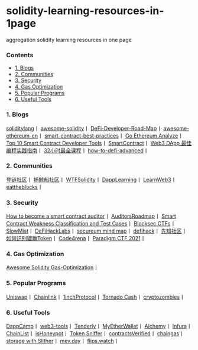 # solidity-learning-resources-in-1page
aggregation solidity learning resources in one page

### Contents
- [1. Blogs](#1-blogs)
- [2. Communities](#2-communities)
- [3. Security](#3-security)
- [4. Gas Optimization](#4-gas-optimization)
- [5. Popular Programs](#5-popular-programs)
- [6. Useful Tools](#6-useful-tools)
  
 ### 1. Blogs
  [soliditylang](https://github.com/ethereum/solidity)丨
  [awesome-solidity](https://github.com/bkrem/awesome-solidity)丨
  [DeFi-Developer-Road-Map](https://github.com/OffcierCia/DeFi-Developer-Road-Map)丨
  [awesome-ethereum-cn](https://github.com/dily3825002/awesome-ethereum-cn)丨
  [smart-contract-best-practices](https://github.com/ConsenSys/smart-contract-best-practices)丨
  [Go Ethereum Analyze](https://github.com/learnerLj/geth-analyze)丨
  [Top 10 Smart Contract Developer Tools](https://betterprogramming.pub/top-10-smart-contract-developer-tools-you-need-for-2022-b763f5df689a)丨
  [SmartContract](https://github.com/smartcontractkit)丨
  [Web3 DApp 最佳编程实践指南](https://guoyu.mirror.xyz/RD-xkpoxasAU7x5MIJmiCX4gll3Cs0pAd5iM258S1Ek)丨
  [32小时最全课程](https://www.bilibili.com/video/BV1Ca411n7ta)丨
  [how-to-defi-advanced](https://nigdaemon.gitbook.io/how-to-defi-advanced-zhogn-wen-b/master)丨
 
 ### 2. Communities
  [登链社区](https://learnblockchain.cn/)丨
  [捕鲸船社区](https://web3dao-cn.github.io/solidity-example/)丨
  [WTFSolidity](https://github.com/AmazingAng/WTFSolidity)丨
  [DappLearning](https://github.com/Dapp-Learning-DAO/Dapp-Learning)丨
  [LearnWeb3](https://learnweb3.io/)丨
  [eattheblocks](https://github.com/jklepatch/eattheblocks)丨
 
 ### 3. Security
  [How to become a smart contract auditor](https://cmichel.io/how-to-become-a-smart-contract-auditor/)丨
  [AuditorsRoadmap](https://github.com/razzorsec/AuditorsRoadmap)丨
  [Smart Contract Weakness Classification and Test Cases](https://swcregistry.io/)丨
  [Blocksec CTFs](https://github.com/blockthreat/blocksec-ctfs)丨
  [SlowMist](https://github.com/slowmist)丨
  [DeFiHackLabs](https://github.com/SunWeb3Sec/DeFiHackLabs)丨
  [secureum mind map](https://github.com/x676f64/secureum-mind_map)丨
  [defihack](https://www.defihack.xyz/)丨
  [先知社区](https://xz.aliyun.com/search?page=1&keyword=solidity)丨
  [如何识别貔貅Token](https://mirror.xyz/web3eye.eth/oTMh4HAspV_Wrz1_RvSP4eUh27pOlxhRmT1iW_aT-KA)丨
  [Code4rena](https://github.com/code-423n4/)丨
  [Paradigm CTF 2021](https://github.com/paradigmxyz/paradigm-ctf-2021)丨
  
 ### 4. Gas Optimization
  [Awesome Solidity Gas-Optimization](https://github.com/iskdrews/awesome-solidity-gas-optimization)丨
  
 ### 5. Popular Programs
  [Uniswap](https://github.com/Uniswap/v2-core)丨
  [Chainlink](https://github.com/smartcontractkit/chainlink)丨
  [1inchProtocol](https://github.com/1inch/1inchProtocol)丨
  [Tornado Cash](https://github.com/tornadocash/tornado-core)丨
  [cryptozombies](https://cryptozombies.io/)丨
  
 ### 6. Useful Tools
  [DappCamp](https://www.landscape.dappcamp.xyz/)丨
  [web3-tools](https://web3-tools.xyz/)丨
  [Tenderly](https://tenderly.co/)丨
  [MyEtherWallet](https://www.myetherwallet.com/)丨
  [Alchemy](https://www.alchemy.com/)丨
  [Infura](https://infura.io/)丨
  [ChainList](https://chainlist.org/zh)丨
  [isHoneypot](https://honeypot.is/)丨
  [Token Sniffer](https://tokensniffer.com/)丨
  [contractsVerified](https://etherscan.io/contractsVerified)丨
  [chaingas](https://chaingas.shop/)丨
  [storage with Slither](https://blog.trailofbits.com/2022/07/28/shedding-smart-contract-storage-with-slither/)丨
  [mev.day](https://flashbots.notion.site/flashbots/mev-day-836f88806995412dabc1c7bb7ce4e830)丨
  [flips.watch](https://flips.watch/0xb1fad4bcd1a6295c39ac02454f440752899966d6)丨
